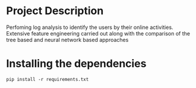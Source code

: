 # Project Description

Perfoming log analysis to identify the users by their online activities. Extensive feature engineering carried out along with the comparison of the tree based and neural network based approaches

# Installing the dependencies

`pip install -r requirements.txt`